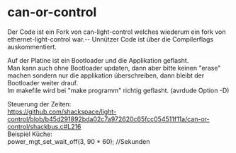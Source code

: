 can-or-control
==============

Der Code ist ein Fork von can-light-control welches wiederum ein fork von ethernet-light-control war.--
Unnützer Code ist über die Compilerflags auskommentiert.  


Auf der Platine ist ein Bootloader und die Applikation geflasht.  
Man kann auch ohne Bootloader updaten, dann aber bitte keinen "erase" machen sondern nur die applikation überschreiben, dann bleibt der Bootloader weiter drauf.  
Im makefile wird bei "make programm" richtig geflasht. (avrdude Option -D)

Steuerung der Zeiten:  
https://github.com/shackspace/light-control/blob/b45d291892bda02c7a972620c65fcc054511f11a/can-or-control/shackbus.c#L216  
Beispiel Küche:  
power_mgt_set_wait_off(3, 90 * 60); //Sekunden
